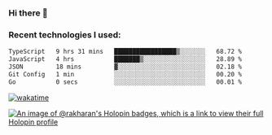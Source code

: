 ### Hi there 👋

### Recent technologies I used:
<!--START_SECTION:waka-->

```txt
TypeScript   9 hrs 31 mins   █████████████████▒░░░░░░░   68.72 %
JavaScript   4 hrs           ███████▒░░░░░░░░░░░░░░░░░   28.89 %
JSON         18 mins         ▓░░░░░░░░░░░░░░░░░░░░░░░░   02.18 %
Git Config   1 min           ░░░░░░░░░░░░░░░░░░░░░░░░░   00.20 %
Go           0 secs          ░░░░░░░░░░░░░░░░░░░░░░░░░   00.01 %
```

<!--END_SECTION:waka-->
[![wakatime](https://wakatime.com/badge/user/fe50d444-0cee-4d14-a0b3-b9e8509eb4d0.svg)](https://wakatime.com/@fe50d444-0cee-4d14-a0b3-b9e8509eb4d0)

[![An image of @rakharan's Holopin badges, which is a link to view their full Holopin profile](https://holopin.me/rakharan)](https://holopin.io/@rakharan)
